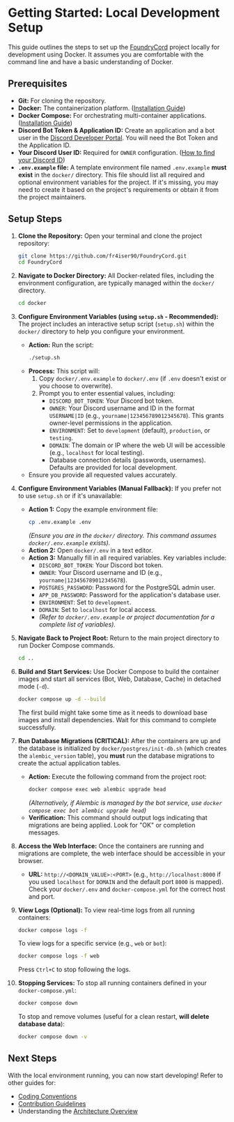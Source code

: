 # Getting Started: Local Development Setup

This guide outlines the steps to set up the [FoundryCord](../../../1_introduction/glossary.md#foundrycord) project locally for development using Docker. It assumes you are comfortable with the command line and have a basic understanding of Docker.

## Prerequisites

*   **Git:** For cloning the repository.
*   **Docker:** The containerization platform. ([Installation Guide](https://docs.docker.com/engine/install/))
*   **Docker Compose:** For orchestrating multi-container applications. ([Installation Guide](https://docs.docker.com/compose/install/))
*   **Discord Bot Token & Application ID:** Create an application and a bot user in the [Discord Developer Portal](https://discord.com/developers/applications). You will need the Bot Token and the Application ID.
*   **Your Discord User ID:** Required for `OWNER` configuration. ([How to find your Discord ID](https://support.discord.com/hc/en-us/articles/206346498-Where-can-I-find-my-User-Server-Message-ID))
*   **`.env.example` file:** A template environment file named `.env.example` **must exist** in the `docker/` directory. This file should list all required and optional environment variables for the project. If it\'s missing, you may need to create it based on the project\'s requirements or obtain it from the project maintainers.

## Setup Steps

1.  **Clone the Repository:**
    Open your terminal and clone the project repository:
    ```bash
    git clone https://github.com/fr4iser90/FoundryCord.git
    cd FoundryCord
    ```

2.  **Navigate to Docker Directory:**
    All Docker-related files, including the environment configuration, are typically managed within the `docker/` directory.
    ```bash
    cd docker
    ```

3.  **Configure Environment Variables (using `setup.sh` - Recommended):**
    The project includes an interactive setup script (`setup.sh`) within the `docker/` directory to help you configure your environment.
    *   **Action:** Run the script:
        ```bash
        ./setup.sh
        ```
    *   **Process:** This script will:
        1.  Copy `docker/.env.example` to `docker/.env` (if `.env` doesn\'t exist or you choose to overwrite).
        2.  Prompt you to enter essential values, including:
            *   `DISCORD_BOT_TOKEN`: Your Discord bot token.
            *   `OWNER`: Your Discord username and ID in the format `USERNAME|ID` (e.g., `yourname|123456789012345678`). This grants owner-level permissions in the application.
            *   `ENVIRONMENT`: Set to `development` (default), `production`, or `testing`.
            *   `DOMAIN`: The domain or IP where the web UI will be accessible (e.g., `localhost` for local testing).
            *   Database connection details (passwords, usernames). Defaults are provided for local development.
    *   Ensure you provide all requested values accurately.

4.  **Configure Environment Variables (Manual Fallback):**
    If you prefer not to use `setup.sh` or if it\'s unavailable:
    *   **Action 1:** Copy the example environment file:
        ```bash
        cp .env.example .env
        ```
        *(Ensure you are in the `docker/` directory. This command assumes `docker/.env.example` exists).*
    *   **Action 2:** Open `docker/.env` in a text editor.
    *   **Action 3:** Manually fill in all required variables. Key variables include:
        *   `DISCORD_BOT_TOKEN`: Your Discord bot token.
        *   `OWNER`: Your Discord username and ID (e.g., `yourname|123456789012345678`).
        *   `POSTGRES_PASSWORD`: Password for the PostgreSQL admin user.
        *   `APP_DB_PASSWORD`: Password for the application\'s database user.
        *   `ENVIRONMENT`: Set to `development`.
        *   `DOMAIN`: Set to `localhost` for local access.
        *   *(Refer to `docker/.env.example` or project documentation for a complete list of variables).*

5.  **Navigate Back to Project Root:**
    Return to the main project directory to run Docker Compose commands.
    ```bash
    cd ..
    ```

6.  **Build and Start Services:**
    Use Docker Compose to build the container images and start all services (Bot, Web, Database, Cache) in detached mode (`-d`).
    ```bash
    docker compose up -d --build
    ```
    The first build might take some time as it needs to download base images and install dependencies. Wait for this command to complete successfully.

7.  **Run Database Migrations (CRITICAL):**
    After the containers are up and the database is initialized by `docker/postgres/init-db.sh` (which creates the `alembic_version` table), you **must** run the database migrations to create the actual application tables.
    *   **Action:** Execute the following command from the project root:
        ```bash
        docker compose exec web alembic upgrade head
        ```
        *(Alternatively, if Alembic is managed by the bot service, use `docker compose exec bot alembic upgrade head`)*
    *   **Verification:** This command should output logs indicating that migrations are being applied. Look for "OK" or completion messages.

8.  **Access the Web Interface:**
    Once the containers are running and migrations are complete, the web interface should be accessible in your browser.
    *   **URL:** `http://<DOMAIN_VALUE>:<PORT>` (e.g., `http://localhost:8000` if you used `localhost` for `DOMAIN` and the default port `8000` is mapped). Check your `docker/.env` and `docker-compose.yml` for the correct host and port.

9.  **View Logs (Optional):**
    To view real-time logs from all running containers:
    ```bash
    docker compose logs -f
    ```
    To view logs for a specific service (e.g., `web` or `bot`):
    ```bash
    docker compose logs -f web
    ```
    Press `Ctrl+C` to stop following the logs.

10. **Stopping Services:**
    To stop all running containers defined in your `docker-compose.yml`:
    ```bash
    docker compose down
    ```
    To stop and remove volumes (useful for a clean restart, **will delete database data**):
    ```bash
    docker compose down -v
    ```

## Next Steps

With the local environment running, you can now start developing! Refer to other guides for:
*   [Coding Conventions](./coding_conventions.md)
*   [Contribution Guidelines](./contribution.md)
*   Understanding the [Architecture Overview](../02_architecture/overview.md)
